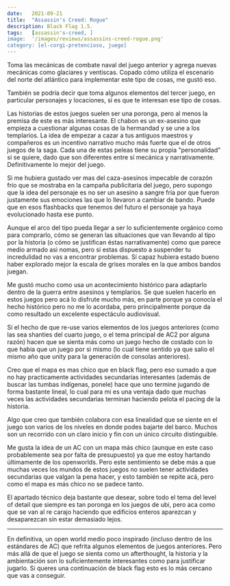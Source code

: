 ```yaml
---
date:   2021-09-21
title:  "Assassin's Creed: Rogue"
description: Black Flag 1.5.
tags:   [assassin's-creed, ]
image:  '/images/reviews/assassins-creed-rogue.png'
category: [el-corgi-pretencioso, juego]
---
```

Toma las mecánicas de combate naval del juego anterior y agrega nuevas mecánicas como glaciares y ventiscas. Copado cómo utiliza el escenario del norte del atlántico para implementar este tipo de cosas, me gustó eso.
 
También se podría decir que toma algunos elementos del tercer juego, en particular personajes y locaciones, si es que te interesan ese tipo de cosas.
 
Las historias de estos juegos suelen ser una poronga, pero al menos la premisa de este es más interesante. El chabon es un ex-asesino que empieza a cuestionar algunas cosas de la hermandad y se une a los templarios. La idea de empezar a cazar a tus antiguos maestros y compañeros es un incentivo narrativo mucho más fuerte que el de otros juegos de la saga. Cada una de estas peleas tiene su propia "personalidad" si se quiere, dado que son diferentes entre sí mecánica y narrativamente. Definitivamente lo mejor del juego.
 
Si me hubiera gustado ver mas del caza-asesinos impecable de corazón frío que se mostraba en la campaña publicitaria del juego, pero supongo que la idea del personaje es no ser un asesino a sangre fría por que fueron justamente sus emociones las que lo llevaron a cambiar de bando. Puede que en esos flashbacks que tenemos del futuro el personaje ya haya evolucionado hasta ese punto.
 
Aunque el arco del tipo pueda llegar a ser lo suficientemente orgánico como para comprarlo, cómo se generan las situaciones que van llevando al tipo por la historia (o cómo se justifican éstas narrativamente) como que parece medio armado asi nomas, pero si estas dispuesto a suspender tu incredulidad no vas a encontrar problemas. Sí capaz hubiera estado bueno haber explorado mejor la escala de grises morales en la que ambos bandos juegan.
 
Me gustó mucho como usa un acontecimiento histórico para adaptarlo dentro de la guerra entre asesinos y templarios. Se que suelen hacerlo en estos juegos pero acá lo disfrute mucho más, en parte porque ya conocía el hecho histórico pero no me lo acordaba, pero principalmente porque da como resultado un excelente espectáculo audiovisual.
 
Sí el hecho de que re-use varios elementos de los juegos anteriores (como las sea shanties del cuarto juego, o el tema principal de AC2 por alguna razón) hacen que se sienta más como un juego hecho de costado con lo que habia que un juego por si mismo (lo cual tiene sentido ya que salio el mismo año que unity para la generación de consolas anteriores).
 
Creo que el mapa es mas chico que en black flag, pero eso sumado a que no hay practicamente actividades secundarias interesantes (además de buscar las tumbas indígenas, ponele) hace que uno termine jugando de forma bastante lineal, lo cual para mi es una ventaja dado que muchas veces las actividades secundarias terminan haciendo pelota el pacing de la historia.
 
Algo que creo que también colabora con esa linealidad que se siente en el juego son varios de los niveles en donde podes bajarte del barco. Muchos son un recorrido con un claro inicio y fin con un único circuito distinguible.
 
Me gusta la idea de un AC con un mapa más chico (aunque en este caso probablemente sea por falta de presupuesto) ya que me estoy hartando últimamente de los openworlds. Pero este sentimiento se debe más a que muchas veces los mundos de estos juegos no suelen tener actividades secundarias que valgan la pena hacer, y esto también se repite acá, pero como el mapa es más chico no se padece tanto.
 
El apartado técnico deja bastante que desear, sobre todo el tema del level of detail que siempre es tan poronga en los juegos de ubi, pero aca como que se van al re carajo haciendo que edificios enteros aparezcan y desaparezcan sin estar demasiado lejos.
 
<hr>
 
En definitiva, un open world medio poco inspirado (incluso dentro de los estándares de AC) que refrita algunos elementos de juegos anteriores. Pero más allá de que el juego se sienta como un afterthought, la historia y la ambientación son lo suficientemente interesantes como para justificar jugarlo. Si queres una continuación de black flag esto es lo más cercano que vas a conseguir.
